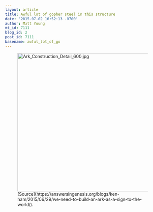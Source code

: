 ```yaml
---
layout: article
title: Awful lot of gopher steel in this structure
date: '2015-07-02 16:52:13 -0700'
author: Matt Young
mt_id: 7111
blog_id: 2
post_id: 7111
basename: awful_lot_of_go
---
```

<figure>
<img src="http://pandasthumb.org/archives/2015/07/02/Ark_Construction_Detail_600.jpg" alt="Ark_Construction_Detail_600.jpg" width="600" height="450" />
<figcaption markdown="span">
[Source](https://answersingenesis.org/blogs/ken-ham/2015/06/29/we-need-to-build-an-ark-as-a-sign-to-the-world/).

</figcaption>
</figure>
